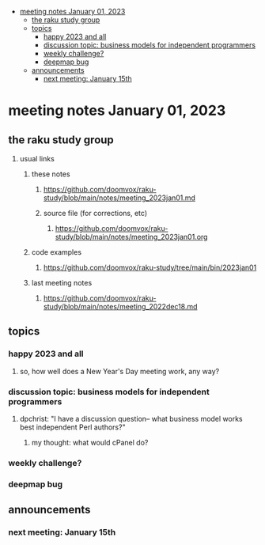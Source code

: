 - [meeting notes January 01, 2023](#orgdbc6a94)
  - [the raku study group](#orgd7904af)
  - [topics](#orga45e3e1)
    - [happy 2023 and all](#org3839f14)
    - [discussion topic: business models for independent programmers](#orgab41ce6)
    - [weekly challenge?](#org24532bd)
    - [deepmap bug](#org7bc7c07)
  - [announcements](#orgc473eab)
    - [next meeting: January 15th](#org9ea0113)


<a id="orgdbc6a94"></a>

# meeting notes January 01, 2023


<a id="orgd7904af"></a>

## the raku study group

1.  usual links

    1.  these notes
    
        1.  <https://github.com/doomvox/raku-study/blob/main/notes/meeting_2023jan01.md>
        
        2.  source file (for corrections, etc)
        
            1.  <https://github.com/doomvox/raku-study/blob/main/notes/meeting_2023jan01.org>
    
    2.  code examples
    
        1.  <https://github.com/doomvox/raku-study/tree/main/bin/2023jan01>
    
    3.  last meeting notes
    
        1.  <https://github.com/doomvox/raku-study/blob/main/notes/meeting_2022dec18.md>


<a id="orga45e3e1"></a>

## topics


<a id="org3839f14"></a>

### happy 2023 and all

1.  so, how well does a New Year's Day meeting work, any way?


<a id="orgab41ce6"></a>

### discussion topic: business models for independent programmers

1.  dpchrist: "I have a discussion question&#x2013; what business model works best independent Perl authors?"

    1.  my thought: what would cPanel do?


<a id="org24532bd"></a>

### weekly challenge?


<a id="org7bc7c07"></a>

### deepmap bug


<a id="orgc473eab"></a>

## announcements


<a id="org9ea0113"></a>

### next meeting: January 15th

